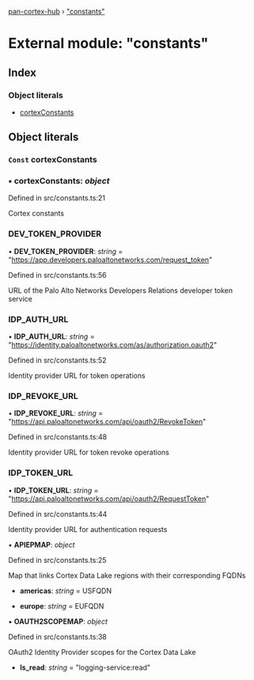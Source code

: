 [pan-cortex-hub](../README.md) › ["constants"](_constants_.md)

# External module: "constants"

## Index

### Object literals

* [cortexConstants](_constants_.md#const-cortexconstants)

## Object literals

### `Const` cortexConstants

### ▪ **cortexConstants**: *object*

Defined in src/constants.ts:21

Cortex constants

###  DEV_TOKEN_PROVIDER

• **DEV_TOKEN_PROVIDER**: *string* = "https://app.developers.paloaltonetworks.com/request_token"

Defined in src/constants.ts:56

URL of the Palo Alto Networks Developers Relations developer token service

###  IDP_AUTH_URL

• **IDP_AUTH_URL**: *string* = "https://identity.paloaltonetworks.com/as/authorization.oauth2"

Defined in src/constants.ts:52

Identity provider URL for token operations

###  IDP_REVOKE_URL

• **IDP_REVOKE_URL**: *string* = "https://api.paloaltonetworks.com/api/oauth2/RevokeToken"

Defined in src/constants.ts:48

Identity provider URL for token revoke operations

###  IDP_TOKEN_URL

• **IDP_TOKEN_URL**: *string* = "https://api.paloaltonetworks.com/api/oauth2/RequestToken"

Defined in src/constants.ts:44

Identity provider URL for authentication requests

▪ **APIEPMAP**: *object*

Defined in src/constants.ts:25

Map that links Cortex Data Lake regions with their corresponding FQDNs

* **americas**: *string* = USFQDN

* **europe**: *string* = EUFQDN

▪ **OAUTH2SCOPEMAP**: *object*

Defined in src/constants.ts:38

OAuth2 Identity Provider scopes for the Cortex Data Lake

* **ls_read**: *string* = "logging-service:read"
